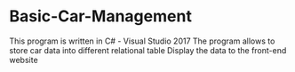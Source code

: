 # Basic-Car-Management
This program is written in C# - Visual Studio 2017
The program allows to store car data into different relational table
Display the data to the front-end website
